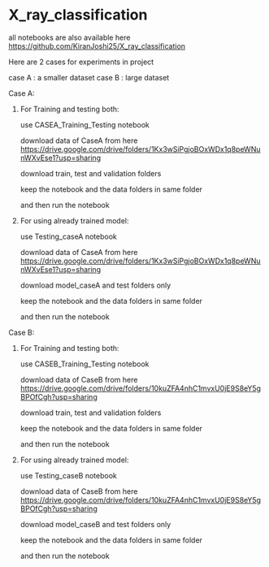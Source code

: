 # X_ray_classification


all notebooks are also available here 
https://github.com/KiranJoshi25/X_ray_classification



Here are 2 cases for experiments in project 

case A : a smaller dataset
case B : large dataset 


Case A:

1) For Training and testing both:
   
   use  CASEA_Training_Testing notebook 
   
   download data of CaseA from here https://drive.google.com/drive/folders/1Kx3wSiPgjoBOxWDx1q8peWNunWXvEse1?usp=sharing
   
   download train, test and validation folders 
   
   keep the notebook and the data folders in same folder
   
   and then run the notebook
    
2) For using already trained model:
   
   use Testing_caseA notebook 
   
   download data of CaseA from here https://drive.google.com/drive/folders/1Kx3wSiPgjoBOxWDx1q8peWNunWXvEse1?usp=sharing
   
   download model_caseA and test folders only 
   
   keep the notebook and the data folders in same folder
   
   and then run the notebook 
    


Case B:

1) For Training and testing both:
    
    use  CASEB_Training_Testing notebook 
    
    download data of CaseB from here https://drive.google.com/drive/folders/10kuZFA4nhC1mvxU0jE9S8eY5gBPOfCgh?usp=sharing
    
    download train, test and validation folders 
    
    keep the notebook and the data folders in same folder
    
    and then run the notebook
    
2) For using already trained model:
    
    use Testing_caseB notebook 
    
    download data of CaseB from here https://drive.google.com/drive/folders/10kuZFA4nhC1mvxU0jE9S8eY5gBPOfCgh?usp=sharing
    
    download model_caseB and test folders only 
    
    keep the notebook and the data folders in same folder
    
    and then run the notebook 
    
    
